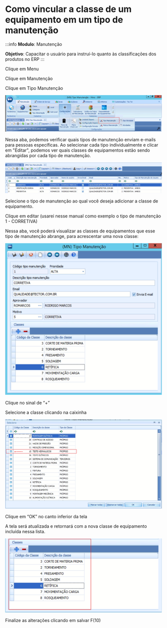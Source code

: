 # Como vincular a classe de um equipamento em um tipo de manutenção

:::info
**Modulo**: Manutenção

**Objetivo**: Capacitar o usuário para instruí-lo quanto às classificações dos produtos no ERP
:::

Clique em Menu 

Clique em Manutenção 

Clique em Tipo Manutenção

![vinculo-classe-equipamento-tipo-manutencao](./img/vinculo-classe-equipamento-tipo-manutencao/vinculo-classe-equipamento-tipo-manutencao.png)

Nessa aba, podemos verificar quais tipos de manutenção enviam e-mails para pessoas específicas. Ao selecionar cada tipo individualmente e clicar em "Editar", podemos ver quais classes de equipamentos estão sendo abrangidas por cada tipo de manutenção.

![vinculo-classe-equipamento-tipo-manutencao-1](./img/vinculo-classe-equipamento-tipo-manutencao/vinculo-classe-equipamento-tipo-manutencao-1.png)

Selecione o tipo de manutenção ao qual você deseja adicionar a classe de equipamento. 

Clique em editar (usarei nesse manual como exemplo o tipo de manutenção 1 - CORRETIVA)

Nessa aba, você poderá visualizar as classes de equipamentos que esse tipo de manutenção abrange, para acrescentar uma nova classe: 

![vinculo-classe-equipamento-tipo-manutencao-2](./img/vinculo-classe-equipamento-tipo-manutencao/vinculo-classe-equipamento-tipo-manutencao-2.png)

Clique no sinal de “+”

Selecione a classe clicando na caixinha

![vinculo-classe-equipamento-tipo-manutencao-3](./img/vinculo-classe-equipamento-tipo-manutencao/vinculo-classe-equipamento-tipo-manutencao-3.png)

Clique em “OK” no canto inferior da tela

A tela será atualizada e retornará com a nova classe de equipamento incluída nessa lista.

![vinculo-classe-equipamento-tipo-manutencao-4](./img/vinculo-classe-equipamento-tipo-manutencao/vinculo-classe-equipamento-tipo-manutencao-4.png)

Finalize as alterações clicando em salvar F(10)